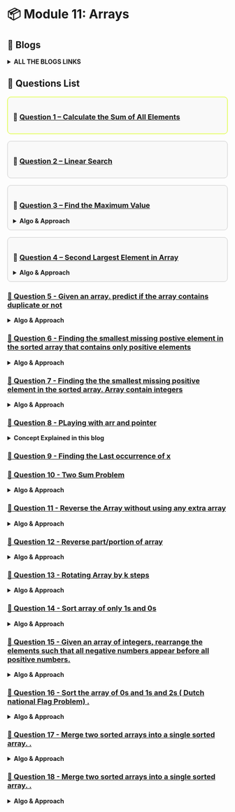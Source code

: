 # 📦 Module 11: Arrays

## 📝 Blogs 
<details>
<summary><strong>ALL THE BLOGS LINKS</strong></summary>

# 🔥 Mastering Arrays and Pointers in C++

<a href="https://coffee-and-code.hashnode.dev/why-arr-andarr-and-arr0-arent-the-same-in-c">
  <img src="./assets/image1.png" alt=C++ Thumbnail"  />
</a>

Welcome to this deep dive into one of the most foundational concepts in C++ — **Arrays and Pointers**. Whether you're a beginner or revising for interviews, this blog covers the subtle and powerful relationships between arrays and pointers, with clear examples and practical insights.

> 🚀 Read the full blog here: [Mastering Arrays and Pointers in C++](https://coffee-and-code.hashnode.dev/why-arr-andarr-and-arr0-arent-the-same-in-c)

---

## 📌 What's Inside?

- The difference between `arr`, `&arr`, and `arr[0]`
- Why `int* p = &arr` throws an error
- Pointer arithmetic with arrays
- Accessing and modifying elements using pointers
- Memory layout and visual diagrams
- Code snippets with explanations


</details>

## 📘 Questions List

<div style="border: 1px solid rgb(213, 255, 1) ; border-radius: 8px; padding: 12px; margin-bottom: 16px; background-color: #f9f9f9;">
  <h3>🔹 <a href="./Questions/Question-1.cpp">Question 1 – Calculate the Sum of All Elements</a></h3>
</div>

<div style="border: 1px solid #ccc; border-radius: 8px; padding: 12px; margin-bottom: 16px; background-color: #f9f9f9;">
  <h3>🔹 <a href="./Questions/Question-2-Linear-Search.cpp">Question 2 – Linear Search</a></h3>
</div>

<div style="border: 1px solid #ccc; border-radius: 8px; padding: 12px; margin-bottom: 16px; background-color: #f9f9f9;">
  <h3>🔹 <a href="./Questions/Question-3.cpp">Question 3 – Find the Maximum Value</a></h3>
<details>
  <summary><strong>Algo & Approach</strong></summary>

### 1. Linear Scan

- Assume the first element is the maximum.
- Traverse the array from left to right.
- If any element is greater than the current maximum, update it.
- At the end, the maximum value will be stored.

```cpp
max = arr[0] or max = INT_MIN
for( from i=0 to i<arr.length ){
    if( max < arr[i]){
        update max = arr[i]
    }
}
```

**Time Complexity:** O(n)  
**Space Complexity:** O(1)  
**Best when:** You want the most efficient solution.

---

### 2. Using Sorting

- Sort the array in ascending order.
- After sorting, the last element will be the maximum.
- Simply return the last element.

**Time Complexity:** O(n log n)  
**Space Complexity:** O(1)  
**Best when:** You already need the array sorted for other reasons.
</details>

</div>


<div style="border: 1px solid #ccc; border-radius: 8px; padding: 12px; margin-bottom: 16px; background-color: #f9f9f9;">
  <h3>🔹 <a href="./Questions/Question-4.cpp">Question 4 – Second Largest Element in Array</a></h3>
<details>
  <summary><strong>Algo & Approach</strong></summary>

### 1. Brute Force Approach

**How am I thinking to solve this problem**  
> To find the second largest element in an array, I’ll first sort it in ascending order.  
> After sorting, the last element is the largest.  
> Then I’ll scan backward to find the next smaller unique number — that’s my second largest.

- Sort the given array in a particular order 
- then Take the last element as largest element 
- Traverse the array using a loop 
- Start the loop from the backward second last element 
- Compare with the second largest element with other element one by one 
- And also check if the current element is not equal to the largest element
- Assign it if condition hits true and immediately terminate the loop because the array was already sorted.

```cpp
sort( arr )
max = arr [arr.length - 1]
for( int i = arr.length - 2 to 0 ){
  if(secMax < arr[i] && arr[i] != max){
    secMax = arr[i];
    return secMax;
  }
  return -1 if no second largest element found
}
```

**Time Complexity:** O(n logn) due to use sorting  
**Space Complexity:** O(1)  

---

### 2. Optimal Approach

**How am I thinking to solve this problem**  
> “Instead of sorting, I’ll find the largest and second largest in a single pass.
> I’ll initialize two variables: max and secMax.
> While iterating, I update max if I find a new max,
> and update secMax when I find a number less than max but greater than present element in the array.”

- Initialize two variable max and secMax
- Traverse the array using a loop from the start to end 
- if: max < current element 
  - then I will update max to current element
  - and secMax = max because if new largest element that is greater than the max have found then definitely the value inside the current max becomes second largest in the array. So this step needs to be done first inside the if condition before assigning the current element to max. Otherwise second largest value wil be lost.
- else: Check whether the secMax < current element && current element != max
  - then assign the current element to secMax
- End of the loop
- return secMax

``` cpp
int max , secMax = INT_MIN
for( int i = 0 to arr.size()-1 ){
  if( arr[i] > max ){
    secMax = max
    max = arr[i]
  }
  else {
    if(secMax < arr[i] && arr[i] != max ){
      secMax = arr[i]
    }
  }
  return secMax;
}

```
### Edge Cases 
- All the elements are equal
  - No Second largest element exist return -1
- Only one element in the array
  - return -1


**Time Complexity:** O(n)  
**Space Complexity:** O(1)  
</details>
</div>


### [🔹 Question 5 - Given an array. predict if the array contains duplicate or not](./Questions/Question-5.cpp)
<details>
  <summary><strong>Algo & Approach</strong></summary>

## 1. Brute Force Approach

**How am I thinking to solve this problem**  
> “I’ll compare every element with every other element using two nested loops.
> If I ever find two elements that are the same, I return true.
> If I finish both loops and don’t find any match, I return false.”

- Loop through the array using index i
- for every run another loop inside the outer loop
  - Run the loop from j = i+1 to arr.size() - 1
    - Compare arr[i] with every arr[j]
    - if match found then return true and break the loop immediately 
  - End of the inner loop
- End of the outer loop
- Return false by default if no duplicate found

```cpp
int n = arr.size()
for ( int i = 0 to n-1){
  for ( int j = i+1 to n-1 ){
    if( arr[i] == arr[j]){
      return false
    }
  }
}
return false
```
### Time Complexity: O(n²)
### Space Complexity:  O(1)  

---

## 2. Optimal Approach ( using hashing )

**How am I thinking to solve this problem**  
> “To make it efficient, I’ll use a hash set.
> I’ll scan each element and check if it already exists in the set.
> If it does, it’s a duplicate → return true.
> If not, I add it to the set.
> If I finish the loop without finding a duplicate, return false.”


- Initialize an empty hash set.
- Loop through each element in the array.
- If the element already exists in the set → return true.
- Otherwise, insert the element into the set.
- After the loop, return false.



``` cpp
1. Initialize set = {}
2. for i = 0 to n-1:
3.     if arr[i] in set:
4.         return true
5.     else:
6.         insert arr[i] into set
7. return false

```

### Time Complexity: O(n)
  - #### Because we loop through the array once , and each insert and find operation in the hash set takes O(1) on average
### Space Complexity: O(n)   
  - #### Because in the worst case (no duplicates), we store all n elements in the set.
</details>



### [🔹 Question 6 - Finding the smallest missing postive element in the sorted array that contains only positive elements](./Questions/Question-6.cpp)
<details>
  <summary><strong>Algo & Approach</strong></summary>

## 1. Brute Force Approach

**How am I thinking to solve this problem**  
> Since the array is sorted and contains only positive numbers, 
>I can start checking from 1 and go up , comparing each number with the current element of the array 
>as soon as the number i expect is not found , that's the missing one.

- Since smallest positive element must be surely 1 then
- initialize a variable expected = 1
- Traverse the array using a loop and use the index to find the element 
  - if present element != expected 
    - return missing element = expected
    - End the loop
  - else present element == expected 
    - increment the expected by 1 
- End of loop
- If all elements are matched , return that no smallest missing element in the array



```cpp
int expected = 1
for( int i = 0; i< arr.size(); i++){
  if (arr[i] != expected){
    return expected
  }
  else if(arr[i] == expected){
    expected ++
  }
}

```
### Time Complexity: O(n)
### Space Complexity:  O(1)  

---

## 2. Optimal Approach ( using Binary Search )

**How am I thinking to solve this problem**  
>  Since the array is sorted , i can apply binary search to reduce the time complexity
> For every index i in the array, the expected value should be i+1
> if (arr[i] == i+1) then the missing element may be present on the RHS. Keep searching
> if (arr[i] != i+1) then the missing number is on the left


- Initialize low = 0, high = n - 1.

- While low <= high:

  - Compute mid = (low + high) / 2.

  - If arr[mid] == mid + 1, search in the right half.

  - Else, search in the left half.

- At the end, return low + 1 as the smallest missing number.

``` cpp
1. low = 0, high = n - 1
2. while low <= high:
     mid = (low + high) / 2
     if arr[mid] == mid + 1:
         low = mid + 1
     else:
         high = mid - 1
3. return low + 1

```

### Time Complexity: O( log n )
  - #### Because we are using the Binary search
### Space Complexity: O(1)   

</details>




### [🔹 Question 7 - Finding the the smallest missing positive element in the sorted array. Array contain integers](./Questions/Question-7.cpp)
<details>
  <summary><strong>Algo & Approach</strong></summary>

## 1. Brute Force Approach

**How am I thinking to solve this problem**  
> Since the array is sorted then if any negative numbers or zero contain then I will skip all negative numbers and zero.
> Then just like previous we will use a simple expected = 1 variable and compare each positive element with it.
> As soon as I find any mismatch , that's the smallest missing positive element

- Intialize the the variable expected = 1 
- Run the loop from i = 0 to upto n-1 where n=size of the array
  - if array[i] less than or equal to zero 
    - Skip it
  - if expected == arr[i] 
    - increment expected++
  - else expected not equal to arr[i]
    - then missing element is expected
    - break the loop
- Return the expected at the end


```cpp
expected = 1
for( int i=0 ; i<n; i++){
  if(arr[i] <= 0 ) continue

  if(arr[i] == expected ){
    expected ++;
  }
  else if(arr[i] != expected){
    missing = expected
    break
  }
}

```
### Time Complexity: O(n)
### Space Complexity:  O(1)  

---

</details>




### [🔹 Question 8 - PLaying with arr and pointer](./Questions/Question-8.cpp)
<details>
  <summary><strong>Concept Explained in this blog</strong></summary>

<a href="https://coffee-and-code.hashnode.dev/why-arr-andarr-and-arr0-arent-the-same-in-c">
  <img src="./assets/image1.png" alt=C++ Thumbnail"  />
</a>
</details>


### [🔹 Question 9 - Finding the Last occurrence of x ](./Questions/Question-9.cpp)



### [🔹 Question 10 - Two Sum Problem](./Questions/Question-5.cpp)
<details>
  <summary><strong>Algo & Approach</strong></summary>

❓ **Problem Statement:** **Given an array of integers and a target sum x. Find Whether there exists a pair(doublet) such that : arr[i] + arr[j] ==  x. Also return the indices of that pair if it exists**

<details>
  <summary><h2>1. Brute Force Approach</h2></summary>

**How am I thinking to solve this problem**  
> I will check every possible pair in the array using two nested loops. 
> If any two elements sum to the target x, I return them.
> It's slow but guaranteed to work.

- Loop through the array with index i

- For every i, run another loop from i+1 to end using j

- Check if arr[i] + arr[j] == x

- If yes, return the pair and their indices

```cpp
for( i=0 to arr.size()-1 ){
  for(j=i+1 to arr.size()-1 ){
    if(arr[i]+arr[j] == x ){
      print(i,j)
    }
  }
}
```
### Time Complexity: O(n²)
### Space Complexity:  O(1)  

---
</details>

<details>
  <summary><h2>2. Better Approach</h2></summary>

**How am I thinking to solve this problem**  
> “I’ll use a hash map to store the values I’ve seen and their indices.
> For each element a, I check if x - a exists in the map.
> If yes, I’ve found my pair — return indices.
> If not, I store a in the map and continue.”

- Initialize an empty hash map

- Traverse array from left to right:

  - For each arr[i], compute target = x - arr[i]

  - If target exists in map → return (target, arr[i]) and their indices

  - Else, insert arr[i] → i in map

```cpp
1. Initialize unordered_map<int, int> m
2. for i = 0 to n-1:
     target = x - arr[i]
     if m contains target:
         return (target, arr[i], m[target], i)
     else:
         m[arr[i]] = i

```
### Time Complexity: O(n)
### Space Complexity:  O(n)

---
</details>

<details>
  <summary><h2>3. Better Approach (Sorting + Two Pointers)</h2></summary>

**How am I thinking to solve this problem**  
> “I’ll use a hash map to store the values I’ve seen and their indices.
> For each element a, I check if x - a exists in the map.
> If yes, I’ve found my pair — return indices.
> If not, I store a in the map and continue.”

- Initialize an empty hash map

- Traverse array from left to right:

  - For each arr[i], compute target = x - arr[i]

  - If target exists in map → return (target, arr[i]) and their indices

  - Else, insert arr[i] → i in map

```cpp
1. Initialize unordered_map<int, int> m
2. for i = 0 to n-1:
     target = x - arr[i]
     if m contains target:
         return (target, arr[i], m[target], i)
     else:
         m[arr[i]] = i

```
### Time Complexity: O(n)
### Space Complexity:  O(n)

---
</details>
</details> 



### [🔹 Question 11 - Reverse the Array without using any extra array](./Questions/Question-11.cpp)
<details>
  <summary><strong>Algo & Approach</strong></summary>

❓ **Problem Statement:** **Reverse the entire array in-place using the Two Pointer technique. You are not allowed to use any extra array.**

<details>
  <summary><h2>1. Optimal Approach</h2></summary>

**How am I thinking to solve this problem**  
> - 

- Initialize left = 0 and right = n - 1

- While left < right:

  - Swap arr[left] and arr[right]

  - Increment left and decrement right

The array is now reversed

```cpp
1. left = 0, right = n - 1
2. while left < right:
     swap(arr[left], arr[right])
     left++
     right--
```
### Time Complexity: O(n)  
### Space Complexity:  O(1)

---
</details>
</details>





### [🔹 Question 12 - Reverse part/portion of array ](./Questions/Question-11.cpp)
<details>
  <summary><strong>Algo & Approach</strong></summary>

❓ **Problem Statement:** **Reverse a portion of the array from given `start` to `end` indices using two pointers.**

<details>
  <summary><h2>1. Optimal Approach</h2></summary>

**How am I thinking to solve this problem**  
> - This exactly similar to the previous one Question-11

- Initialize two pointers: `left = start`, `right = end`
- While `left < right`:
    - Swap elements at `left` and `right`
    - Increment `left`, decrement `right`
- The specified subarray will be reversed in-place



### Time Complexity:
- Best Case: O(1)  
  → If start == end, no swaps needed

- Worst Case: O(k) where k = (end - start + 1)  
  → Every element in the range is involved in a swap

### Space Complexity: O(1)  
→ Constant space used for two pointers

---
</details>
</details>



</details>
</details>

### [🛑 Question 13 - Rotating Array by k steps ](./Questions/Question-13.cpp)
<details>
  <summary><strong>Algo & Approach</strong></summary>

❓ **Problem Statement:** **Reverse a portion of the array from given `start` to `end` indices using two pointers.**

<details>
  <summary><h2>1. Brute Force Approach</h2></summary>

**How am I thinking to solve this problem**  
> - I will rotate the array one step at a time and I will repeat this k times. In each rotation , I move the first element to the end and shift the rest left by one. It's slow but definitely works. 

- for i = 1 to k (the number of k determines how many times we will rotate the array )
  - store the arr[0] that is the first element into a temp variable so that you donot lost the fist element.
  - for( int i = 1 to arr.size()-1 )
    - inside this loop shift all elements from i to i-1 one by one .
  - After the end of the inner loop place the temp variable into the arr[arr.size()-1]
- End of the outer loop.


```cpp
for(int i = 1; i<=k ; i++ ){
  int temp = arr[0]
  for(int j = 1; j<arr.size : j++ ){
    arr[i-1] = arr[i]
  }
  arr[arr.size()-1] = temp
}

```

Original: [1, 2, 3, 4, 5], k = 2

After 1st rotation → [2, 3, 4, 5, 1]

After 2nd rotation → [3, 4, 5, 1, 2]

### Time Complexity:
- Best Case: O(1) 
  → When k==0 or array size = 1

- **Worst Case: O(n*k)** 
  → For every k, we shift all n elements once

### Space Complexity: O(1)  

---
</details>

<details>
  <summary><h2>1. Optimal  Approach</h2></summary>

**How am I thinking to solve this problem**  

If you notice, there is a unique pattern in this question.
The hint is: Try to observe and apply the array reversal concept.

Let’s understand this with the help of an example.
Let’s take k = 2, i.e., left rotate the array by 2 elements:

| Array Index    | 0 | 1 | 2 | 3 | 4 | 5 | 6 |
| -------------- | - | - | - | - | - | - | - |
| Original Array | 1 | 6 | 2 | 3 | 7 | 4 | 8 |
| 1st Rotation   | 6 | 2 | 3 | 7 | 4 | 8 | 1 |
| 2nd Rotation   | 2 | 3 | 7 | 4 | 8 | 1 | 6 |


Now notice 
if k = 2 then obiously  the last two element in the array will be replaced from its position 
Then observe that remaining part of the array that from index 0 to 4 is shifting as it is
Let n = arr.size()
So what we can do - think of dividing the array into two region
  - **First region (from index 0 to n-k-1)** → these are the elements that get shifted left
  - **Second region (from index n-k to n-1)** → these are the last k elements that move to the front

Now apply array reversal:
To simulate left rotation by k steps, follow these 3 steps:

1. Reverse the first region → from index 0 to n-k-1

2. Reverse the second region → from index n-k to n-1

3. Reverse the entire array → from index 0 to n-1

✅ The result will be the left-rotated array.


**What if k > n?**</br>
We will encounter a problem if k > n,
because in this approach we will be accessing out-of-bound indices, which will cause either errors or unwanted output.

So we must normalize k before doing anything.
- Rotation of an array can be visualized like a circular queue.

- If k == n (i.e., rotation count equals array size), we get the same array.

- So, if k > n, let’s say n = 7 and k = 9,
  - then the first 7 rotations bring the array back to its original state.
  - The actual visible effect comes only from the remaining 2 rotations, which is k - n.

So, to avoid going out of bounds and to avoid unnecessary full rotations,
we should normalize k using:

```
k = k % n;
```

This keeps our algorithm safe, efficient, and handles all cases properly.



- for

```cpp


```

### Time Complexity:
- Best Case: O(1) 
  → When k==0 or array size = 1

- **Worst Case: O(n*k)** 
  → For every k, we shift all n elements once

### Space Complexity: O(1)  

---
</details>
</details>

<!----------------------------- question - 14 --------------------------------------------->

### [🔹 Question 14 - Sort array of only 1s and 0s ](./Questions/Question-14.cpp)
<details>
  <summary><strong>Algo & Approach</strong></summary>

❓ **Problem Statement:** ****

<details>
  <summary><h2>1. Brute Force Approach</h2></summary>

**How am I thinking to solve this problem**  
> I will check every possible 

- Loop through 

```cpp

```
### Time Complexity: O(n²)
### Space Complexity:  O(1)  

---
</details>

<details>
  <summary><h2>2. Better Approach</h2></summary>

**How am I thinking to solve this problem**  


- Initialize 

```cpp


```
### Time Complexity: O(n)
### Space Complexity:  O(n)

---
</details>
</details>

<!---------------------------- End of Question no 14 -------------------------------------->

 <!--------------------------- Question - 15 ---------------------------------------------->

 ### [🔹 Question 15 - Given an array of integers, rearrange the elements such that all negative numbers appear before all positive numbers.](./Questions/Question-15.cpp)
<details>
  <summary><strong>Algo & Approach</strong></summary>

❓ **Problem Statement:** ****

<details>
  <summary><h2>1. Brute Force Approach</h2></summary>

**How am I thinking to solve this problem**  
> I will check every possible 

- Loop through 

```cpp

```
### Time Complexity: O(n²)
### Space Complexity:  O(1)  

---
</details>

<details>
  <summary><h2>2. Better Approach</h2></summary>

**How am I thinking to solve this problem**  
> “I’ll use a

- Initialize 

```cpp


```
### Time Complexity: O(n)
### Space Complexity:  O(n)

---
</details>
</details>

<!---------------------------- End of Question no 15 -------------------------------------->



 <!--------------------------- Question - 16 ---------------------------------------------->

 ### [🛑 Question 16 - Sort the array of 0s and 1s and 2s ( Dutch national Flag Problem) .](./Questions/Question-16.cpp)
<details>
  <summary><strong>Algo & Approach</strong></summary>

❓ **Problem Statement:** **Sort the array of 0s and 1s and 2s. Given an array of integers containing only 0s, 1s, and 2s, sort the array in a single pass. The order of 0s, 1s, and 2s should be preserved. You cannot use any sorting algorithm. This is question on the leetcode is knwown as "Sort Colors" or "Dutch National Flag Problem". Time complexity: O(n)**

</details>

<!---------------------------- End of Question no 16 -------------------------------------->

 <!--------------------------- Question - 17 ---------------------------------------------->

 ### [🛑 Question 17 - Merge two sorted arrays into a single sorted array. .](./Questions/Question-17.cpp)
<details>
  <summary><strong>Algo & Approach</strong></summary>

❓ **Problem Statement:** **Sort the array of 0s and 1s and 2s. Given an array of integers containing only 0s, 1s, and 2s, sort the array in a single pass. The order of 0s, 1s, and 2s should be preserved. You cannot use any sorting algorithm. This is question on the leetcode is knwown as "Sort Colors" or "Dutch National Flag Problem". Time complexity: O(n)**

</details>

<!---------------------------- End of Question no 17 -------------------------------------->

 <!--------------------------- Question - 18 ---------------------------------------------->

 ### [🛑 Question 18 - Merge two sorted arrays into a single sorted array. .](./Questions/Question-18.cpp)
<details>
  <summary><strong>Algo & Approach</strong></summary>

❓ **Problem Statement:** ****

</details>

<!---------------------------- End of Question no 18 -------------------------------------->
